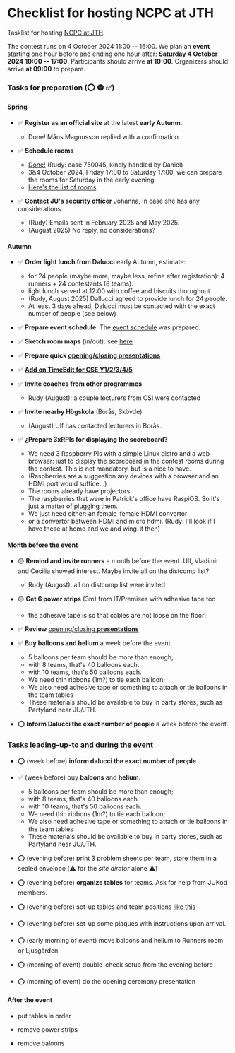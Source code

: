 Checklist for hosting NCPC at JTH
=================================

Tasklist for hosting [NCPC at JTH](/ncpc2025).

The contest runs on 4 October 2024 11:00 -- 16:00.
We plan an __event__ starting one hour before and ending one hour after:
__Saturday 4 October 2024 10:00 -- 17:00__.
Participants should arrive __at 10:00__.
Organizers should arrive __at 09:00__ to prepare.

### Tasks for preparation (⭕ 🟡 ✅)

#### Spring

* ✅ __Register as an official site__ at the latest __early Autumn__.
	- Done!  Måns Magnusson replied with a confirmation.

* ✅ __Schedule rooms__
	- [Done!](https://cloud.timeedit.net/ju/web/staff/ri1nD306n7nZ0DQ89QQ0Z904t01D8k5C691km5odlm741600105t1E73Y98XE30Q0Dw79Y9Yo5Df112D75ZZQ052yCZE5QQvfQfZW9m.html)
	  (Rudy: case 750045, kindly handled by Daniel)
	- 3&4 October 2024, Friday 17:00 to Saturday 17:00,
	  we can prepare the rooms for Saturday in the early evening.
	- [Here's the list of rooms](/ncpc2025/#maps)

* ✅ __Contact JU's security officer__ Johanna, in case she has any considerations.
	- (Rudy) Emails sent in February 2025 and May 2025.
	- (August 2025) No reply, no considerations?

#### Autumn

* ✅ __Order light lunch from Dalucci__ early Autumn, estimate:
	- for 24 people (maybe more, maybe less, refine after registration):
		4 runners + 24 contestants (8 teams).
	- light lunch served at 12:00 with coffee and biscuits thorughout
	- (Rudy, August 2025) Dallucci agreed to provide lunch for 24 people.
	- At least 3 days ahead,
	  Dalucci must be contacted with the exact number of people
	  (see below)

* ✅ __Prepare event schedule__.
	The [event schedule](/ncpc2025#schedule-saturday-4-october-2025) was prepared.

* ✅ __Sketch room maps__ (in/out): see [here](/ncpc2025#maps)

* ✅ __Prepare quick [opening/closing presentations](/ncpc2025/opening)__

* ✅ __[Add on TimeEdit for CSE Y1/2/3/4/5](https://cloud.timeedit.net/ju/web/staff/riq86d9Qn03Z80Qt6m709y4Q64ZZn4649k6m50kQ71o05o0ngY0lX6AZQZ1095gQ6gYu899w6501YnY7tQ061195Z08Q9QE14x003Z6Ef4893fD7Ff11073Q6X69DZB82EZXQ5XB5mD5X84XqZo8oQ.html)__

* ✅ __Invite coaches from other programmes__
	- Rudy (August): a couple lecturers from CSI were contacted

* ✅ __Invite nearby Högskola__ (Borås, Skövde)
	- (August) Ulf has contacted lecturers in Borås.

* ✅ __¿Prepare 3xRPIs for displaying the scoreboard?__
	- We need 3 Raspberry PIs with a simple Linux distro and a web browser:
	  just to display the scoreboard in the contest rooms during the contest.
	  This is not mandatory, but is a nice to have.
	- (Raspberries are a suggestion
	  any devices with a browser and an HDMI port would suffice...)
	- The rooms already have projectors.
	- The raspberries that were in Patrick's office have RaspiOS.
	  So it's just a matter of plugging them.
	- We just need either: an female-female HDMI convertor
	- or a convertor between HDMI and micro hdmi.
	  (Rudy: I'll look if I have these at home and we and wing-it then)


#### Month before the event

* 🟡 __Remind and invite runners__ a month before the event.
     Ulf, Vladimir and Cecilia showed interest.
	 Maybe invite all on the distcomp list?
	 - Rudy (August): all on distcomp list were invited

* 🟡 __Get 6 power strips__ (3m) from IT/Premises with adhesive tape too
	- the adhesive tape is so that cables are not loose on the floor!

* ✅ __Review__ [opening/closing __presentations__](https://jukod.github.io/ncpc2025/opening)

* ✅ __Buy balloons and helium__ a week before the event.
	- 5 balloons per team should be more than enough;
	- with 8 teams, that's 40 balloons each.
	- with 10 teams, that's 50 balloons each.
	- We need thin ribbons (1m?) to tie each balloon;
	- We also need adhesive tape or something to attach or tie balloons in the team tables
	- These materials should be available to buy in party stores, such as Partyland near JU/JTH.

* ⭕ __Inform Dalucci the exact number of people__ a week before the event.


### __Tasks__ leading-up-to and __during the event__

* ⭕ (week before) __inform dalucci the exact number of people__

* ✅ (week before) buy __baloons__ and __helium__.
	- 5 balloons per team should be more than enough;
	- with 8 teams, that's 40 balloons each.
	- with 10 teams, that's 50 balloons each.
	- We need thin ribbons (1m?) to tie each balloon;
	- We also need adhesive tape or something to attach or tie balloons in the team tables
	- These materials should be available to buy in party stores, such as Partyland near JU/JTH.

* ⭕ (evening before) print 3 problem sheets per team,
                      store them in a sealed envelope
					  (⚠️ for the _site diretor_ alone ⚠️)

* ⭕ (evening before) __organize tables__ for teams.
     Ask for help from JUKod members.

* ⭕ (evening before) set-up tables and team positions [like this](/ncpc2025#maps)

* ⭕ (evening before) set-up some plaques with instructions upon arrival.

* ⭕ (early morning of event) move baloons and helium to Runners room or Ljusgården

* ⭕ (morning of event) double-check setup from the evening before

* ⭕ (morning of event) do the opening ceremony presentation


#### After the event

* put tables in order

* remove power strips

* remove baloons

